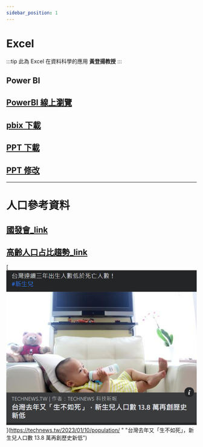 ```yaml
---
sidebar_position: 1
---
```


# Excel

:::tip
此為 Excel 在資料科學的應用 **黃登揚教授**
:::

## Power BI

## [PowerBI 線上瀏覽](https://brid.gq/p)

## [pbix 下載](https://brid.gq/p-f)

## [PPT 下載](https://brid.gq/ex)

## [PPT 修改](https://brid.gq/finalppt)

---

# 人口參考資料

## [國發會\_link](https://www.ndc.gov.tw/Content_List.aspx?n=D527207EEEF59B9B)

## [高齡人口占比趨勢\_link](https://pop-proj.ndc.gov.tw/chart.aspx?c=10&uid=66&pid=60)

[![Alt Text](2023-01-11_12-12.png "生育率新低")](https://technews.tw/2023/01/10/population/ "
"台灣去年又「生不如死」，新生兒人口數 13.8 萬再創歷史新低")  